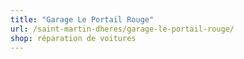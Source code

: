```yaml
---
title: "Garage Le Portail Rouge"
url: /saint-martin-dheres/garage-le-portail-rouge/
shop: réparation de voitures
---
```


